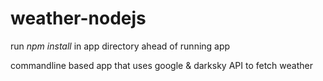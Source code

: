 # weather-nodejs

run *npm install* in app directory ahead of running app

commandline based app that uses google & darksky API to fetch weather

